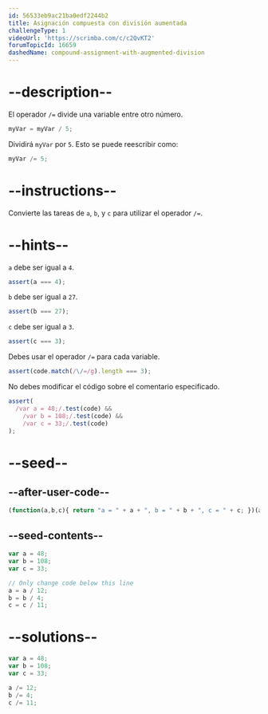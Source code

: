 ```yaml
---
id: 56533eb9ac21ba0edf2244b2
title: Asignación compuesta con división aumentada
challengeType: 1
videoUrl: 'https://scrimba.com/c/c2QvKT2'
forumTopicId: 16659
dashedName: compound-assignment-with-augmented-division
---
```


# --description--

El operador `/=` divide una variable entre otro número.

```js
myVar = myVar / 5;
```

Dividirá `myVar` por `5`. Esto se puede reescribir como:

```js
myVar /= 5;
```

# --instructions--

Convierte las tareas de `a`, `b`, y `c` para utilizar el operador `/=`.

# --hints--

`a` debe ser igual a `4`.

```js
assert(a === 4);
```

`b` debe ser igual a `27`.

```js
assert(b === 27);
```

`c` debe ser igual a `3`.

```js
assert(c === 3);
```

Debes usar el operador `/=` para cada variable.

```js
assert(code.match(/\/=/g).length === 3);
```

No debes modificar el código sobre el comentario especificado.

```js
assert(
  /var a = 48;/.test(code) &&
    /var b = 108;/.test(code) &&
    /var c = 33;/.test(code)
);
```

# --seed--

## --after-user-code--

```js
(function(a,b,c){ return "a = " + a + ", b = " + b + ", c = " + c; })(a,b,c);
```

## --seed-contents--

```js
var a = 48;
var b = 108;
var c = 33;

// Only change code below this line
a = a / 12;
b = b / 4;
c = c / 11;
```

# --solutions--

```js
var a = 48;
var b = 108;
var c = 33;

a /= 12;
b /= 4;
c /= 11;
```
